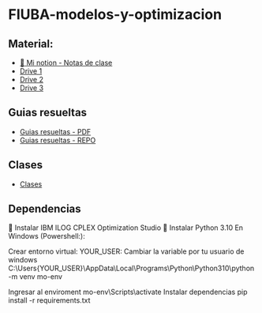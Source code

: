 # FIUBA-modelos-y-optimizacion

## Material:
- [📔 Mi notion - Notas de clase](https://jordafiuba.notion.site/Modelos-y-optimizacion-I-c30b2910d57641a593275c8a314bd831?pvs=4)
- [Drive 1](https://drive.google.com/drive/folders/1dvhqASvafGrSnOguVjGulC9yIFft_ivF)
- [Drive 2](https://drive.google.com/drive/folders/1TGWr3mYEjGZGiakfAHsiJEd0ihF_lBlw)
- [Drive 3](https://drive.google.com/drive/folders/10IqWMUum3tM50pSz4nnScqml8eLvb0de)

## Guias resueltas
- [Guias resueltas - PDF](https://docs.google.com/document/d/16Mw7BcLAYlITQAGO6uzf92qz986nPeVGD2c_XV3iDL0/edit)
- [Guias resueltas - REPO](https://github.com/JDSanto/modelos-resueltos)

## Clases
- [Clases](https://docs.google.com/document/d/1QjRMuX-JHnEmKfsM8BTE9M_KJ5ryV6PaPMiFgkDEzio/edit)

## Dependencias
🚀 Instalar IBM ILOG CPLEX Optimization Studio
🚀 Instalar Python 3.10
En Windows (Powershell:):

Crear entorno virtual:
YOUR_USER: Cambiar la variable por tu usuario de windows
C:\Users\{YOUR_USER}\AppData\Local\Programs\Python\Python310\python -m venv mo-env

Ingresar al enviroment mo-env\Scripts\activate
Instalar dependencias pip install -r requirements.txt
